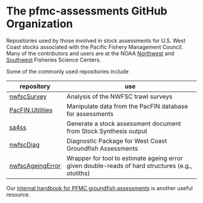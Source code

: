 # The pfmc-assessments GitHub Organization

Repositories used by those involved in stock assessments for U.S. West
Coast stocks associated with the Pacific Fishery Management Council.
Many of the contributors and users are at the NOAA 
[Northwest](https://www.fisheries.noaa.gov/about/northwest-fisheries-science-center) and
[Southwest](https://www.fisheries.noaa.gov/about/southwest-fisheries-science-center) Fisheries Science Centers.

Some of the commonly used repositories include

repository | use
-- | --
[nwfscSurvey](https://github.com/pfmc-assessments/nwfscSurvey) | Analysis of the NWFSC trawl surveys
[PacFIN.Utilities](https://github.com/pfmc-assessments/PacFIN.Utilities) | Manipulate data from the PacFIN database for assessments
[sa4ss](https://github.com/pfmc-assessments/sa4ss) | Generate a stock assessment document from Stock Synthesis output
[nwfscDiag](https://github.com/pfmc-assessments/nwfscDiag) | Diagnostic Package for West Coast Groundfish Assessments
[nwfscAgeingError](https://github.com/pfmc-assessments/nwfscAgeingError) | Wrapper for tool to estimate ageing error given double-reads of hard structures (e.g., otoliths)

Our [internal handbook for PFMC groundfish assessments](https://pfmc-assessments.github.io/pfmc_assessment_handbook/) is another useful resource.